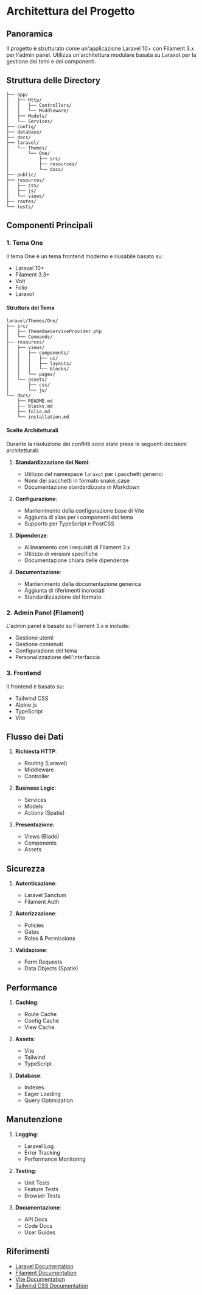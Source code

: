 # Architettura del Progetto

## Panoramica

Il progetto è strutturato come un'applicazione Laravel 10+ con Filament 3.x per l'admin panel. Utilizza un'architettura modulare basata su Laraxot per la gestione dei temi e dei componenti.

## Struttura delle Directory

```
├── app/
│   ├── Http/
│   │   ├── Controllers/
│   │   └── Middleware/
│   ├── Models/
│   └── Services/
├── config/
├── database/
├── docs/
├── laravel/
│   └── Themes/
│       └── One/
│           ├── src/
│           ├── resources/
│           └── docs/
├── public/
├── resources/
│   ├── css/
│   ├── js/
│   └── views/
├── routes/
└── tests/
```

## Componenti Principali

### 1. Tema One

Il tema One è un tema frontend moderno e riusabile basato su:
- Laravel 10+
- Filament 3.3+
- Volt
- Folio
- Laraxot

#### Struttura del Tema

```
laravel/Themes/One/
├── src/
│   ├── ThemeOneServiceProvider.php
│   └── Commands/
├── resources/
│   ├── views/
│   │   ├── components/
│   │   │   ├── ui/
│   │   │   ├── layouts/
│   │   │   └── blocks/
│   │   └── pages/
│   └── assets/
│       ├── css/
│       └── js/
└── docs/
    ├── README.md
    ├── blocks.md
    ├── folio.md
    └── installation.md
```

#### Scelte Architetturali

Durante la risoluzione dei conflitti sono state prese le seguenti decisioni architetturali:

1. **Standardizzazione dei Nomi**:
   - Utilizzo del namespace `laraxot` per i pacchetti generici
   - Nomi dei pacchetti in formato snake_case
   - Documentazione standardizzata in Markdown

2. **Configurazione**:
   - Mantenimento della configurazione base di Vite
   - Aggiunta di alias per i componenti del tema
   - Supporto per TypeScript e PostCSS

3. **Dipendenze**:
   - Allineamento con i requisiti di Filament 3.x
   - Utilizzo di versioni specifiche
   - Documentazione chiara delle dipendenze

4. **Documentazione**:
   - Mantenimento della documentazione generica
   - Aggiunta di riferimenti incrociati
   - Standardizzazione del formato

### 2. Admin Panel (Filament)

L'admin panel è basato su Filament 3.x e include:
- Gestione utenti
- Gestione contenuti
- Configurazione del tema
- Personalizzazione dell'interfaccia

### 3. Frontend

Il frontend è basato su:
- Tailwind CSS
- Alpine.js
- TypeScript
- Vite

## Flusso dei Dati

1. **Richiesta HTTP**:
   - Routing (Laravel)
   - Middleware
   - Controller

2. **Business Logic**:
   - Services
   - Models
   - Actions (Spatie)

3. **Presentazione**:
   - Views (Blade)
   - Components
   - Assets

## Sicurezza

1. **Autenticazione**:
   - Laravel Sanctum
   - Filament Auth

2. **Autorizzazione**:
   - Policies
   - Gates
   - Roles & Permissions

3. **Validazione**:
   - Form Requests
   - Data Objects (Spatie)

## Performance

1. **Caching**:
   - Route Cache
   - Config Cache
   - View Cache

2. **Assets**:
   - Vite
   - Tailwind
   - TypeScript

3. **Database**:
   - Indexes
   - Eager Loading
   - Query Optimization

## Manutenzione

1. **Logging**:
   - Laravel Log
   - Error Tracking
   - Performance Monitoring

2. **Testing**:
   - Unit Tests
   - Feature Tests
   - Browser Tests

3. **Documentazione**:
   - API Docs
   - Code Docs
   - User Guides

## Riferimenti

- [Laravel Documentation](https://laravel.com/docs)
- [Filament Documentation](https://filamentphp.com/docs)
- [Vite Documentation](https://vitejs.dev/guide)
- [Tailwind CSS Documentation](https://tailwindcss.com/docs) 